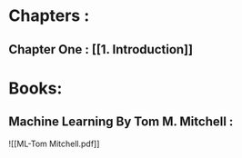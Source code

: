 # Chapters :
## Chapter One : [[1. Introduction]]

# Books:
## Machine Learning By Tom M. Mitchell :
![[ML-Tom Mitchell.pdf]]